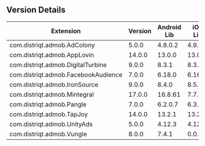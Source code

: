 ## Version Details

| Extension | Version | Android Lib | iOS Lib |
| --- | --- | --- | --- |
| com.distriqt.admob.AdColony | 5.0.0 | 4.8.0.2 | 4.9.0 |
| com.distriqt.admob.AppLovin | 14.0.0 | 13.0.0 | 13.0.1 |
| com.distriqt.admob.DigitalTurbine | 9.0.0 | 8.3.1 | 8.3.3 |
| com.distriqt.admob.FacebookAudience | 7.0.0 | 6.18.0 | 6.16.0 |
| com.distriqt.admob.IronSource | 9.0.0 | 8.4.0 | 8.5.0 |
| com.distriqt.admob.Mintegral | 17.0.0 | 16.8.61 | 7.7.3 |
| com.distriqt.admob.Pangle | 7.0.0 | 6.2.0.7 | 6.3.1.0 |
| com.distriqt.admob.TapJoy | 14.0.0 | 13.2.1 | 13.2.1 |
| com.distriqt.admob.UnityAds | 5.0.0 | 4.12.3 | 4.12.5 |
| com.distriqt.admob.Vungle | 8.0.0 | 7.4.1 | 0.0.0 |
